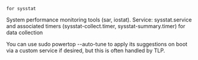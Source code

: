 	for sysstat
System performance monitoring tools (sar, iostat). Service: sysstat.service and associated timers (sysstat-collect.timer, sysstat-summary.timer) for data collection

You can use sudo powertop --auto-tune to apply its suggestions on boot via a custom service if desired, but this is often handled by TLP.
